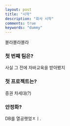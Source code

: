 ```yaml
---
layout: post
title: "시작"
description: "회사 시작"
comments: true
keywords: "dummy"
---
```


블라블라블라

### 첫 번째 팀은?

사실 그 전에 자바교육을 받아봤지

### 첫 프로젝트는?

증권 차세대(?)

### 안정화?

DB를 열공햇었ㅈㅣ.


